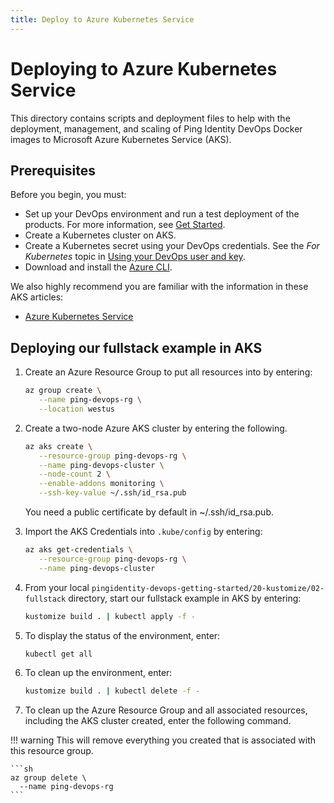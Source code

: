 ```yaml
---
title: Deploy to Azure Kubernetes Service
---
```

# Deploying to Azure Kubernetes Service

This directory contains scripts and deployment files to help with the deployment, management, and scaling of Ping Identity DevOps Docker images to Microsoft Azure Kubernetes Service (AKS).

## Prerequisites
Before you begin, you must:

* Set up your DevOps environment and run a test deployment of the products. For more information, see [Get Started](../get-started/introduction.md).
* Create a Kubernetes cluster on AKS.
* Create a Kubernetes secret using your DevOps credentials. See the *For Kubernetes* topic in [Using your DevOps user and key](../how-to/devopsUserKey.md).
* Download and install the [Azure CLI](https://docs.microsoft.com/cli/azure/install-azure-cli).

We also highly recommend you are familiar with the information in these AKS articles:

* [Azure Kubernetes Service](https://docs.microsoft.com/en-us/azure/aks/intro-kubernetes)

## Deploying our fullstack example in AKS

1. Create an Azure Resource Group to put all resources into by entering:

      ```sh
      az group create \
         --name ping-devops-rg \
         --location westus
      ```

1. Create a two-node Azure AKS cluster by entering the following.

      ```sh
      az aks create \
         --resource-group ping-devops-rg \
         --name ping-devops-cluster \
         --node-count 2 \
         --enable-addons monitoring \
         --ssh-key-value ~/.ssh/id_rsa.pub
      ```

      You need a public certificate by default in ~/.ssh/id_rsa.pub.

1. Import the AKS Credentials into `.kube/config` by entering:

      ```sh
      az aks get-credentials \
         --resource-group ping-devops-rg \
         --name ping-devops-cluster
      ```

1. From your local `pingidentity-devops-getting-started/20-kustomize/02-fullstack` directory, start our fullstack example in AKS by entering:

      ```sh
      kustomize build . | kubectl apply -f -
      ```

1. To display the status of the environment, enter:

      ```sh
      kubectl get all
      ```

1. To clean up the environment, enter:

      ```sh
      kustomize build . | kubectl delete -f -
      ```

1. To clean up the Azure Resource Group and all associated resources, including the AKS cluster created, enter the following command.

!!! warning
    This will remove everything you created that is associated with this resource group.

    ```sh
    az group delete \
      --name ping-devops-rg
    ```
